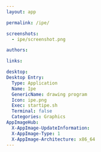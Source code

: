 ```yaml
---
layout: app

permalink: /ipe/

screenshots:
  - ipe/screenshot.png

authors:

links:

desktop:
Desktop Entry:
  Type: Application
  Name: Ipe
  GenericName: drawing program
  Icon: ipe.png
  Exec: startipe.sh
  Terminal: false
  Categories: Graphics
AppImageHub:
  X-AppImage-UpdateInformation: 
  X-AppImage-Type: 1
  X-AppImage-Architecture: x86_64
---
```

